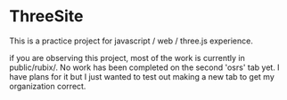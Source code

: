 # ThreeSite
This is a practice project for javascript / web / three.js experience.

if you are observing this project, most of the work is currently in public/rubix/. 
No work has been completed on the second 'osrs' tab yet. I have plans for it but I just wanted to test out making a new tab to get my organization correct. 
